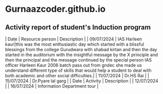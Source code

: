 # Gurnaazcoder.github.io
## Activity report of student's Induction program

| Date | Resource person | Description |
| 09/07/2024 | IAS Harleen kaur|this was the most enthusiastic day which started with a blissful blessings from the college Gurudwara with shabad kirtan and then the day started in the auditorium with the insightful message by the X principle and then the principal and the message continued by the special person IAS officer Harleen Kaur 2006 batch pass out from gndec she made us understand different type of skills that would help a student to deal with both academic and other social difficulties.|
| 11/07/2024 | Dr.HS Rai |
| 15/07/2024 | Dr.Pyare lal garg |
| Date | Activity | Description |
| 12/07/2024 |
| 16/07/2024 | Information Department tour |



